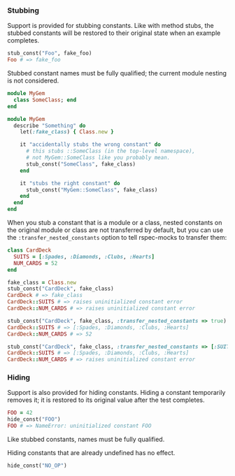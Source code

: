 ### Stubbing

Support is provided for stubbing constants. Like with method stubs, the stubbed constants
will be restored to their original state when an example completes.

``` ruby
stub_const("Foo", fake_foo)
Foo # => fake_foo
```

Stubbed constant names must be fully qualified; the current module nesting is not
considered.

``` ruby
module MyGem
  class SomeClass; end
end

module MyGem
  describe "Something" do
    let(:fake_class) { Class.new }

    it "accidentally stubs the wrong constant" do
      # this stubs ::SomeClass (in the top-level namespace),
      # not MyGem::SomeClass like you probably mean.
      stub_const("SomeClass", fake_class)
    end

    it "stubs the right constant" do
      stub_const("MyGem::SomeClass", fake_class)
    end
  end
end
```

When you stub a constant that is a module or a class, nested constants on the original
module or class are not transferred by default, but you can use the
`:transfer_nested_constants` option to tell rspec-mocks to transfer them:

``` ruby
class CardDeck
  SUITS = [:Spades, :Diamonds, :Clubs, :Hearts]
  NUM_CARDS = 52
end

fake_class = Class.new
stub_const("CardDeck", fake_class)
CardDeck # => fake_class
CardDeck::SUITS # => raises uninitialized constant error
CardDeck::NUM_CARDS # => raises uninitialized constant error

stub_const("CardDeck", fake_class, :transfer_nested_constants => true)
CardDeck::SUITS # => [:Spades, :Diamonds, :Clubs, :Hearts]
CardDeck::NUM_CARDS # => 52

stub_const("CardDeck", fake_class, :transfer_nested_constants => [:SUITS])
CardDeck::SUITS # => [:Spades, :Diamonds, :Clubs, :Hearts]
CardDeck::NUM_CARDS # => raises uninitialized constant error
```

### Hiding

Support is also provided for hiding constants. Hiding a constant temporarily removes it; it is
restored to its original value after the test completes.

```ruby
FOO = 42
hide_const("FOO")
FOO # => NameError: uninitialized constant FOO
```

Like stubbed constants, names must be fully qualified.

Hiding constants that are already undefined has no effect.

```ruby
hide_const("NO_OP")
```
